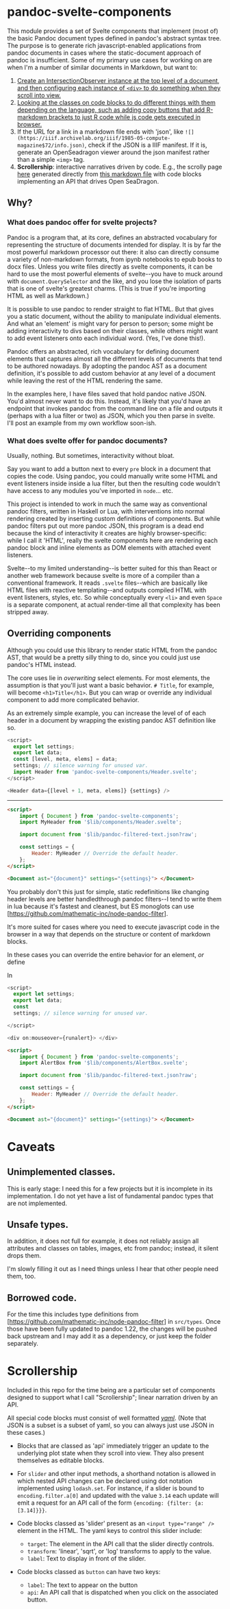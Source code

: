 # pandoc-svelte-components

This module provides a set of Svelte components that implement (most of) the basic Pandoc document types defined in pandoc's abstract syntax tree. The purpose is to generate rich javascript-enabled applications from pandoc documents in cases where the static-document approach of pandoc is insufficient. Some of my primary use cases for working on are when I'm a number of similar documents in Markdown, but want to:

1. [Create an IntersectionObserver instance at the top level of a document,
   and then configuring each instance of `<div>` to do something when they scroll into view.](https://bmschmidt.github.io/pandoc-svelte-components/demo/observer/)
2. [Looking at the classes on code blocks to do different things with
   them depending on the language, such as adding copy buttons that add R-markdown brackets to just R code while js code gets executed in browser.](https://bmschmidt.github.io/pandoc-svelte-components/demo/code/)
3. If the URL for a link in a markdown file ends with 'json',
   like `![](https://iiif.archivelab.org/iiif/1985-05-compute-magazine$72/info.json)`,
   check if the JSON is a IIIF manifest. If it is, generate an OpenSeadragon viewer around the json manifest rather than a simple `<img>` tag.
4. **Scrollership**: interactive narratives driven by code. E.g., the scrolly page [here](https://bmschmidt.github.io/pandoc-svelte-components/scrollership/apple) generated directly from [this markdown file](https://github.com/bmschmidt/pandoc-svelte-components/blob/main/src/scrollership/apple.md) with code blocks implementing an API that drives Open SeaDragon.

## Why?

### What does pandoc offer for svelte projects?

Pandoc is a program that, at its core, defines an abstracted vocabulary for representing the structure of documents intended for display.
It is by far the most powerful markdown processor out there: it also can directly consume a variety of non-markdown formats, from ipynb notebooks to epub books to docx files. Unless you write files directly as svelte components, it can be hard to use the most powerful elements of svelte--you have to muck around with `document.QuerySelector` and the like, and you lose the isolation of parts that is one of svelte's greatest charms. (This is true if you're importing HTML as well as Markdown.)

It is possible to use pandoc to render straight to flat HTML. But that gives you a static document, without the ability to manipulate individual elements. And what an 'element' is might vary for person to person; some might be adding interactivity to divs based on their classes, while others might want to add event listeners onto each individual word. (Yes, I've done this!).

Pandoc offers an abstracted, rich vocabulary for defining document elements that captures almost all the different levels of documents that tend to be authored nowadays. By adopting the pandoc AST as a document definition, it's possible to add custom behavior at any level of a document while leaving the rest of the HTML rendering the same.

In the examples here, I have files saved that hold pandoc native JSON. You'd almost never want to do this. Instead, it's likely that you'd have an endpoint that invokes pandoc from the command line on a file and outputs it (perhaps with a lua filter or two) as JSON, which you then parse in svelte. I'll post an example from my own workflow soon-ish.

### What does svelte offer for pandoc documents?

Usually, nothing. But sometimes, interactivity without bloat.

Say you want to add a button next to every `pre` block in a document that copies the code.
Using pandoc, you could manually write some HTML and event listeners inside inside a lua filter,
but then the resulting code wouldn't have access to any modules you've imported in `node`... etc.

This project is intended to work in much the same way as conventional pandoc filters, written in Haskell or
Lua, with interventions into normal rendering created by inserting custom definitions of components. But while
pandoc filters put out more pandoc JSON, this program is a dead end because the kind of interactivity it creates
are highly browser-specific: while I call it 'HTML', really the svelte components here are rendering each pandoc block and inline elements
as DOM elements with attached event listeners.

Svelte--to my limited understanding--is better suited for this than React or another web framework because svelte is more of a compiler than a conventional framework.
It reads `.svelte` files--which are basically like HTML files with reactive templating--and outputs compiled HTML with event listeners,
styles, etc. So while conceptually every `<li>` and even `Space` is a separate component, at actual render-time all that complexity has
been stripped away.

## Overriding components

Although you could use this library to render static HTML from the pandoc AST, that would be a pretty silly thing to do, since you could just use pandoc's HTML instead.

The core uses lie in _overwriting_ select elements.
For most elements, the assumption is that you'll just want a basic behavior.
`# Title`, for example, will become
`<h1>Title</h1>`. But you can wrap or override any individual component to add more complicated behavior.

As an extremely simple example, you can increase the level of
of each header in a document by wrapping the existing pandoc
AST definition like so.

```js
<script>
  export let settings;
  export let data;
  const [level, meta, elems] = data;
  settings; // silence warning for unused var.
  import Header from 'pandoc-svelte-components/Header.svelte';
</script>

<Header data={[level + 1, meta, elems]} {settings} />
```

---

```html
<script>
	import { Document } from 'pandoc-svelte-components';
	import MyHeader from '$lib/components/Header.svelte';

	import document from '$lib/pandoc-filtered-text.json?raw';

	const settings = {
		Header: MyHeader // Override the default header.
	};
</script>

<Document ast="{document}" settings="{settings}"> </Document>
```

You probably don't this just for simple, static redefinitions like changing header levels are better handledthrough pandoc filters--I tend to write them in lua because it's fastest and
cleanest, but ES monoglots can use [https://github.com/mathematic-inc/node-pandoc-filter].

It's more suited for cases where you need to execute javascript code in the browser in a way that depends on the structure or content of markdown blocks.

In these cases you can override the entire behavior for an element, _or_ define

In

```js
<script>
  export let settings;
  export let data;
  const
  settings; // silence warning for unused var.

</script>

<div on:mouseover={runalert}> </div>
```

```html
<script>
	import { Document } from 'pandoc-svelte-components';
	import AlertBox from '$lib/components/AlertBox.svelte';

	import document from '$lib/pandoc-filtered-text.json?raw';

	const settings = {
		Header: MyHeader // Override the default header.
	};
</script>

<Document ast="{document}" settings="{settings}"> </Document>
```

# Caveats

## Unimplemented classes.

This is early stage: I need this for a few projects but it is incomplete in its implementation. I do not yet have a list of fundamental pandoc types that are not implemented.

## Unsafe types.

In addition, it does not full for example, it does not reliably assign all attributes and classes on tables, images, etc from pandoc; instead, it silent drops them.

I'm slowly filling it out as I need things unless I hear that other people need them, too.

## Borrowed code.

For the time this includes type definitions from
[https://github.com/mathematic-inc/node-pandoc-filter] in `src/types`. Once those have been fully updated to pandoc 1.22, the changes will be pushed back upstream and I may add it as a dependency, or just keep the folder separately.

# Scrollership

Included in this repo for the time being are a particular set of components designed to support what I call "Scrollership"; linear narration driven by an API.

All special code blocks must consist of well formatted [_yaml_](https://yaml.org/). (Note that JSON is a subset is a subset of yaml, so you can always just use JSON in these cases.)

- Blocks that are classed as 'api' immediately trigger an update to the underlying plot state when they scroll into view. They also present themselves as editable blocks.
- For `slider` and other input methods, a shorthand notation is allowed in which nested API changes can be declared using dot notation implemented using `lodash.set`. For instance, if a slider is bound to `encoding.filter.a[0]` and updated with the value `3.14` each update will emit a request for an API call of the form `{encoding: {filter: {a: [3.14]}}}`.
- Code blocks classed as 'slider' present as an
  `<input type="range" />` element in the HTML. The yaml keys to control this slider include:

  - `target`: The element in the API call that the slider directly controls.
  - `transform`: 'linear', 'sqrt', or 'log' transforms to apply to the value.
  - `label`: Text to display in front of the slider.

- Code blocks classed as `button` can have two keys:
  - `label`: The text to appear on the button
  - `api`: An API call that is dispatched when you click on the associated button.
